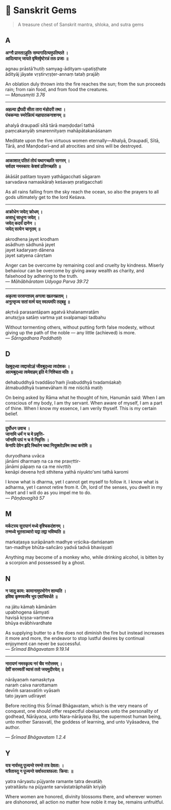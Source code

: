 #  💎 Sanskrit Gems
> A treasure chest of Sanskrit mantra, shloka, and sutra gems

## A

**अग्नौ प्रास्ताऽहुतिः सम्यगादित्यमुपतिष्ठते ।<br>
आदित्याज् जायते वृष्तिर्वृष्टेरन्नं ततः प्रजाः ॥**

agnau prāstā'hutiḥ samyag-ādityam-upatiṣṭhate<br>
ādityāj jāyate vṛṣtirvṛṣṭer-annaṃ tataḥ prajāḥ

An oblation duly thrown into the fire reaches the sun; from the sun proceeds rain; from rain food, and from food the creatures.<br>
*— Manusmṛiti 3.76*

---

**अहल्या द्रौपदी सीता तारा मंडोदरी तथा ।<br>
पंचकन्याः स्मरेन्नित्यं महापातकनाशनम् ॥**

ahalyā draupadī sītā tārā maṃḍodarī tathā<br>
paṃcakanyāḥ smarennityaṃ mahāpātakanāśanam

Meditate upon the five virtuous women eternally—Ahalyā, Draupadī, Sītā, Tārā, and Manḍodarī–and all atrocities and sins will be destroyed.

---

**आकाशात् पतितं तोयं यथागच्छति सागरम् ।<br>
सर्वदव नमस्कारः केशवं प्रतिगच्छति ॥**

ākāśāt patitaṃ toyaṃ yathāgacchati sāgaram<br>
sarvadava namaskāraḥ keśavaṃ pratigacchati

As all rains falling from the sky reach the ocean, so also the prayers to all gods ultimately get to the lord Keśava.

---

**अक्रोधेन जयेत् क्रोधम् ।<br>
असाधुं साधुना जयेत् ।<br>
जयेत् कदर्यं दानेन ।<br>
जयेत् सत्येन चानृतम् ॥**

akrodhena jayet krodham<br>
asādhuṃ sādhunā jayet<br>
jayet kadaryaṃ dānena<br>
jayet satyena cānṛtam

Anger can be overcome by remaining cool and cruelty by kindness. Miserly behaviour can be overcome by giving away wealth as charity, and falsehood by adhering to the truth.<br>
*— Māhābhāratam Udyoga Parva 39:72*

---

**अकृत्वा परसन्तापम् अगत्वा खलनम्रताम् ।<br>
अनुत्सृज्य सतां वर्त्म यत् स्वल्पमपि तद्बहु ॥**

akṛtvā parasantāpam agatvā khalanamratām<br>
anutsṛjya satāṃ vartma yat svalpamapi tadbahu

Without tormenting others, without putting forth false modesty, without giving up the path of the noble — any little (achieved) is more.<br>
*— Śārngadhara Paddhatiḥ*

## D

**देहबुद्‍ध्या त्वद्दासोऽहं जीवबुद्‍ध्या त्वदंशकः ।<br>
आत्मबुद्‍ध्या त्वमेवाहम् इति मे निश्चिता मतिः ॥**

dehabuddhyā tvaddāso’haṁ jīvabuddhyā tvadamśakaḥ<br>
ātmabuddhyā tvamevāham iti me niścitā matiḥ

On being asked by Rāma what he thought of him, Hanumān said:
When I am conscious of my body, I am thy servant. When aware of myself, I am a part of thine.
When I know my essence, I am verily thyself. This is my certain belief.

---

**दुर्योधन उवाच ।<br>
जानामि धर्मं न च मे प्रवृत्ति-<br>
र्जानामि पापं न च मे निवृत्तिः ।<br>
केनापि देवेन हृदि स्थितेन यथा नियुक्तोऽस्मि तथा करोमि ॥**

duryodhana uvāca<br>
jānāmi dharmaṃ na ca me pravṛttir-<br>
jānāmi pāpaṃ na ca me nivṛttiḥ<br>
kenāpi devena hṛdi sthitena yathā niyukto'smi tathā karomi

I know what is dharma, yet I cannot get myself to follow it. I know what is adharma, yet I cannot retire from it. Oh, lord of the senses, you dwelt in my heart and I will do as you impel me to do.<br>
*— Pāṇḍavagītā 57*

## M

**मर्कटस्य सुरापानं मध्ये वृश्चिकदंशनम् ।<br>
तन्मध्ये भूतसञ्चारो यद्वा तद्वा भविष्यति ॥**

markaṭasya surāpānaṁ madhye vṛścika-daṁśanam<br>
tan-madhye bhūta-sañcāro yadvā tadvā bhaviṣyati<br>

Anything may become of a monkey who, while drinking alcohol, is bitten by a scorpion and possessed by a ghost.

## N

**न जातु काम: कामानामुपभोगेन शाम्यति ।<br>
हविषा कृष्णवर्त्मेव भूय एवाभिवर्धते ॥**

na jātu kāmaḥ kāmānām<br>
upabhogena śāmyati<br>
haviṣā kṛṣṇa-vartmeva<br>
bhūya evābhivardhate

As supplying butter to a fire does not diminish the fire but instead increases it more and more, the endeavor to stop lustful desires by continual enjoyment can never be successful.<br>
*— Śrīmad Bhāgavatam 9.19.14*

---

**नारायणं नमस्कृत्य नरं चैव नरोत्तमम् ।<br>
देवीं सरस्वतीं व्यासं ततो जयमुदीरयेत् ॥**

nārāyaṇaṁ namaskṛtya<br>
naraṁ caiva narottamam<br>
devīṁ sarasvatīṁ vyāsaṁ<br>
tato jayam udīrayet

Before reciting this Śrīmad Bhāgavatam, which is the very means of conquest, one should offer respectful obeisances unto the personality of godhead, Nārāyaṇa, unto Nara-nārāyaṇa Ṛṣi, the supermost human being, unto mother Sarasvatī, the goddess of learning, and unto Vyāsadeva, the author.

*— Śrīmad Bhāgavatam 1.2.4*

## Y

**यत्र नार्यस्तु पूज्यन्ते रमन्ते तत्र देवता: ।<br>
यत्रैतास्तु न पूज्यन्ते सर्वास्तत्राफला: क्रिया: ॥**

yatra nāryastu pūjyante ramante tatra devatāḥ<br>
yatraitāstu na pūjyante sarvāstatrāphalāh kriyāḥ

Where women are honored, divinity blossoms there, and wherever women are dishonored, all action no matter how noble it may be, remains unfruitful.

